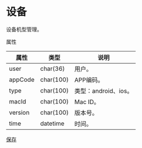 # 设备

设备机型管理。

属性

|属性|类型|说明|
|---|---|---|
|user|char(36)|用户。|
|appCode|char(100)|APP编码。|
|type|char(100)|类型：android、ios。|
|macId|char(100)|Mac ID。|
|version|char(100)|版本号。|
|time|datetime|时间。|

[保存](doc/save.md)
